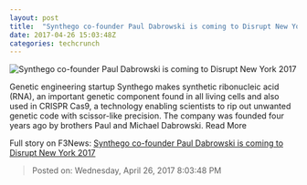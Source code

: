 ```yaml
---
layout: post
title:  "Synthego co-founder Paul Dabrowski is coming to Disrupt New York 2017"
date: 2017-04-26 15:03:48Z
categories: techcrunch
---
```


![Synthego co-founder Paul Dabrowski is coming to Disrupt New York 2017](https://tctechcrunch2011.files.wordpress.com/2017/04/paul-dabrowski_landscape.jpg?w=764&h=400&crop=1)

Genetic engineering startup Synthego makes synthetic ribonucleic acid (RNA), an important genetic component found in all living cells and also used in CRISPR Cas9, a technology enabling scientists to rip out unwanted genetic code with scissor-like precision. The company was founded four years ago by brothers Paul and Michael Dabrowski. Read More


Full story on F3News: [Synthego co-founder Paul Dabrowski is coming to Disrupt New York 2017](http://www.f3nws.com/n/ygSEnC)

> Posted on: Wednesday, April 26, 2017 8:03:48 PM
